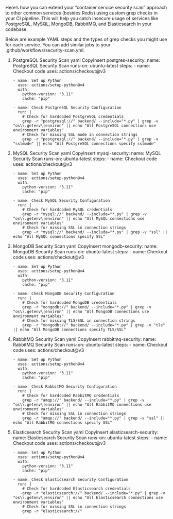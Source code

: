 Here’s how you can extend your “container service security scan” approach to other common services (besides Redis) using custom grep checks in your CI pipeline. This will help you catch insecure usage of services like PostgreSQL, MySQL, MongoDB, RabbitMQ, and Elasticsearch in your codebase.

Below are example YAML steps and the types of grep checks you might use for each service. You can add similar jobs to your .github/workflows/security-scan.yml.

1.  PostgreSQL Security Scan
    yaml
    CopyInsert
    postgres-security:
    name: PostgreSQL Security Scan
    runs-on: ubuntu-latest
    steps: - name: Checkout code
    uses: actions/checkout@v3

        - name: Set up Python
          uses: actions/setup-python@v4
          with:
            python-version: "3.11"
            cache: "pip"

        - name: Check PostgreSQL Security Configuration
          run: |
            # Check for hardcoded PostgreSQL credentials
            grep -r "postgresql://" backend/ --include="*.py" | grep -v "os\\.getenv\|environ" || echo "All PostgreSQL connections use environment variables"
            # Check for missing SSL mode in connection strings
            grep -r "postgresql://" backend/ --include="*.py" | grep -v "sslmode" || echo "All PostgreSQL connections specify sslmode"

2.  MySQL Security Scan
    yaml
    CopyInsert
    mysql-security:
    name: MySQL Security Scan
    runs-on: ubuntu-latest
    steps: - name: Checkout code
    uses: actions/checkout@v3

        - name: Set up Python
          uses: actions/setup-python@v4
          with:
            python-version: "3.11"
            cache: "pip"

        - name: Check MySQL Security Configuration
          run: |
            # Check for hardcoded MySQL credentials
            grep -r "mysql://" backend/ --include="*.py" | grep -v "os\\.getenv\|environ" || echo "All MySQL connections use environment variables"
            # Check for missing SSL in connection strings
            grep -r "mysql://" backend/ --include="*.py" | grep -v "ssl" || echo "All MySQL connections specify SSL"

3.  MongoDB Security Scan
    yaml
    CopyInsert
    mongodb-security:
    name: MongoDB Security Scan
    runs-on: ubuntu-latest
    steps: - name: Checkout code
    uses: actions/checkout@v3

        - name: Set up Python
          uses: actions/setup-python@v4
          with:
            python-version: "3.11"
            cache: "pip"

        - name: Check MongoDB Security Configuration
          run: |
            # Check for hardcoded MongoDB credentials
            grep -r "mongodb://" backend/ --include="*.py" | grep -v "os\\.getenv\|environ" || echo "All MongoDB connections use environment variables"
            # Check for missing TLS/SSL in connection strings
            grep -r "mongodb://" backend/ --include="*.py" | grep -v "tls" || echo "All MongoDB connections specify TLS/SSL"

4.  RabbitMQ Security Scan
    yaml
    CopyInsert
    rabbitmq-security:
    name: RabbitMQ Security Scan
    runs-on: ubuntu-latest
    steps: - name: Checkout code
    uses: actions/checkout@v3

        - name: Set up Python
          uses: actions/setup-python@v4
          with:
            python-version: "3.11"
            cache: "pip"

        - name: Check RabbitMQ Security Configuration
          run: |
            # Check for hardcoded RabbitMQ credentials
            grep -r "amqp://" backend/ --include="*.py" | grep -v "os\\.getenv\|environ" || echo "All RabbitMQ connections use environment variables"
            # Check for missing SSL in connection strings
            grep -r "amqp://" backend/ --include="*.py" | grep -v "ssl" || echo "All RabbitMQ connections specify SSL"

5.  Elasticsearch Security Scan
    yaml
    CopyInsert
    elasticsearch-security:
    name: Elasticsearch Security Scan
    runs-on: ubuntu-latest
    steps: - name: Checkout code
    uses: actions/checkout@v3

        - name: Set up Python
          uses: actions/setup-python@v4
          with:
            python-version: "3.11"
            cache: "pip"

        - name: Check Elasticsearch Security Configuration
          run: |
            # Check for hardcoded Elasticsearch credentials
            grep -r "elasticsearch://" backend/ --include="*.py" | grep -v "os\\.getenv\|environ" || echo "All Elasticsearch connections use environment variables"
            # Check for missing SSL in connection strings
            grep -r "elasticsearch://"
